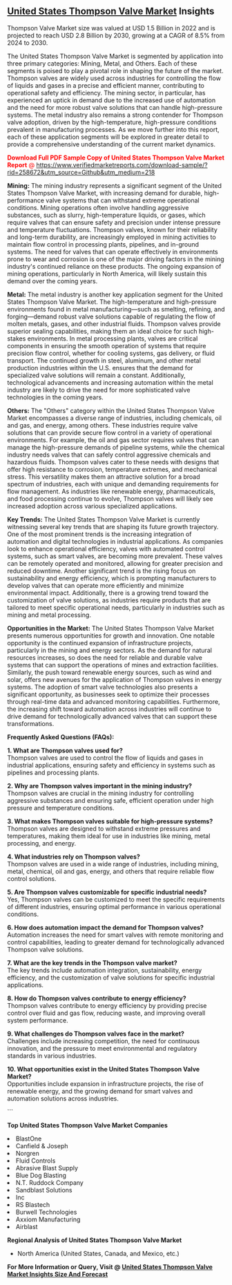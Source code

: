 <h2><a href="https://www.verifiedmarketreports.com/download-sample/?rid=258672&amp;utm_source=Github&amp;utm_medium=218" target="_blank">United States Thompson Valve Market</a> Insights</h2><p>Thompson Valve Market size was valued at USD 1.5 Billion in 2022 and is projected to reach USD 2.8 Billion by 2030, growing at a CAGR of 8.5% from 2024 to 2030.</p><p> <p>The United States Thompson Valve Market is segmented by application into three primary categories: Mining, Metal, and Others. Each of these segments is poised to play a pivotal role in shaping the future of the market. Thompson valves are widely used across industries for controlling the flow of liquids and gases in a precise and efficient manner, contributing to operational safety and efficiency. The mining sector, in particular, has experienced an uptick in demand due to the increased use of automation and the need for more robust valve solutions that can handle high-pressure systems. The metal industry also remains a strong contender for Thompson valve adoption, driven by the high-temperature, high-pressure conditions prevalent in manufacturing processes. As we move further into this report, each of these application segments will be explored in greater detail to provide a comprehensive understanding of the current market dynamics. <p><span class=""><span style="color: #ff0000;"><strong>Download Full PDF Sample Copy of United States Thompson Valve Market Report</strong> @ </span><a href="https://www.verifiedmarketreports.com/download-sample/?rid=258672&amp;utm_source=Github&amp;utm_medium=218" target="_blank">https://www.verifiedmarketreports.com/download-sample/?rid=258672&amp;utm_source=Github&amp;utm_medium=218</a></span></p></p> <p><strong>Mining:</strong> The mining industry represents a significant segment of the United States Thompson Valve Market, with increasing demand for durable, high-performance valve systems that can withstand extreme operational conditions. Mining operations often involve handling aggressive substances, such as slurry, high-temperature liquids, or gases, which require valves that can ensure safety and precision under intense pressure and temperature fluctuations. Thompson valves, known for their reliability and long-term durability, are increasingly employed in mining activities to maintain flow control in processing plants, pipelines, and in-ground systems. The need for valves that can operate effectively in environments prone to wear and corrosion is one of the major driving factors in the mining industry's continued reliance on these products. The ongoing expansion of mining operations, particularly in North America, will likely sustain this demand over the coming years. <p><strong>Metal:</strong> The metal industry is another key application segment for the United States Thompson Valve Market. The high-temperature and high-pressure environments found in metal manufacturing—such as smelting, refining, and forging—demand robust valve solutions capable of regulating the flow of molten metals, gases, and other industrial fluids. Thompson valves provide superior sealing capabilities, making them an ideal choice for such high-stakes environments. In metal processing plants, valves are critical components in ensuring the smooth operation of systems that require precision flow control, whether for cooling systems, gas delivery, or fluid transport. The continued growth in steel, aluminum, and other metal production industries within the U.S. ensures that the demand for specialized valve solutions will remain a constant. Additionally, technological advancements and increasing automation within the metal industry are likely to drive the need for more sophisticated valve technologies in the coming years. <p><strong>Others:</strong> The "Others" category within the United States Thompson Valve Market encompasses a diverse range of industries, including chemicals, oil and gas, and energy, among others. These industries require valve solutions that can provide secure flow control in a variety of operational environments. For example, the oil and gas sector requires valves that can manage the high-pressure demands of pipeline systems, while the chemical industry needs valves that can safely control aggressive chemicals and hazardous fluids. Thompson valves cater to these needs with designs that offer high resistance to corrosion, temperature extremes, and mechanical stress. This versatility makes them an attractive solution for a broad spectrum of industries, each with unique and demanding requirements for flow management. As industries like renewable energy, pharmaceuticals, and food processing continue to evolve, Thompson valves will likely see increased adoption across various specialized applications. <p><strong>Key Trends:</strong> The United States Thompson Valve Market is currently witnessing several key trends that are shaping its future growth trajectory. One of the most prominent trends is the increasing integration of automation and digital technologies in industrial applications. As companies look to enhance operational efficiency, valves with automated control systems, such as smart valves, are becoming more prevalent. These valves can be remotely operated and monitored, allowing for greater precision and reduced downtime. Another significant trend is the rising focus on sustainability and energy efficiency, which is prompting manufacturers to develop valves that can operate more efficiently and minimize environmental impact. Additionally, there is a growing trend toward the customization of valve solutions, as industries require products that are tailored to meet specific operational needs, particularly in industries such as mining and metal processing. <p><strong>Opportunities in the Market:</strong> The United States Thompson Valve Market presents numerous opportunities for growth and innovation. One notable opportunity is the continued expansion of infrastructure projects, particularly in the mining and energy sectors. As the demand for natural resources increases, so does the need for reliable and durable valve systems that can support the operations of mines and extraction facilities. Similarly, the push toward renewable energy sources, such as wind and solar, offers new avenues for the application of Thompson valves in energy systems. The adoption of smart valve technologies also presents a significant opportunity, as businesses seek to optimize their processes through real-time data and advanced monitoring capabilities. Furthermore, the increasing shift toward automation across industries will continue to drive demand for technologically advanced valves that can support these transformations. <p><strong>Frequently Asked Questions (FAQs):</strong></p> <p><strong>1. What are Thompson valves used for?</strong><br>Thompson valves are used to control the flow of liquids and gases in industrial applications, ensuring safety and efficiency in systems such as pipelines and processing plants.</p> <p><strong>2. Why are Thompson valves important in the mining industry?</strong><br>Thompson valves are crucial in the mining industry for controlling aggressive substances and ensuring safe, efficient operation under high pressure and temperature conditions.</p> <p><strong>3. What makes Thompson valves suitable for high-pressure systems?</strong><br>Thompson valves are designed to withstand extreme pressures and temperatures, making them ideal for use in industries like mining, metal processing, and energy.</p> <p><strong>4. What industries rely on Thompson valves?</strong><br>Thompson valves are used in a wide range of industries, including mining, metal, chemical, oil and gas, energy, and others that require reliable flow control solutions.</p> <p><strong>5. Are Thompson valves customizable for specific industrial needs?</strong><br>Yes, Thompson valves can be customized to meet the specific requirements of different industries, ensuring optimal performance in various operational conditions.</p> <p><strong>6. How does automation impact the demand for Thompson valves?</strong><br>Automation increases the need for smart valves with remote monitoring and control capabilities, leading to greater demand for technologically advanced Thompson valve solutions.</p> <p><strong>7. What are the key trends in the Thompson valve market?</strong><br>The key trends include automation integration, sustainability, energy efficiency, and the customization of valve solutions for specific industrial applications.</p> <p><strong>8. How do Thompson valves contribute to energy efficiency?</strong><br>Thompson valves contribute to energy efficiency by providing precise control over fluid and gas flow, reducing waste, and improving overall system performance.</p> <p><strong>9. What challenges do Thompson valves face in the market?</strong><br>Challenges include increasing competition, the need for continuous innovation, and the pressure to meet environmental and regulatory standards in various industries.</p> <p><strong>10. What opportunities exist in the United States Thompson Valve Market?</strong><br>Opportunities include expansion in infrastructure projects, the rise of renewable energy, and the growing demand for smart valves and automation solutions across industries.</p> ```</p><p><strong>Top United States Thompson Valve Market Companies</strong></p><div data-test-id=""><p><li>BlastOne</li><li> Canfield & Joseph</li><li> Norgren</li><li> Fluid Controls</li><li> Abrasive Blast Supply</li><li> Blue Dog Blasting</li><li> N.T. Ruddock Company</li><li> Sandblast Solutions</li><li> Inc</li><li> RS Blastech</li><li> Burwell Technologies</li><li> Axxiom Manufacturing</li><li> Airblast</li></p><div><strong>Regional Analysis of&nbsp;United States Thompson Valve Market</strong></div><ul><li dir="ltr"><p dir="ltr">North America&nbsp;(United States, Canada, and Mexico, etc.)</p></li></ul><p><strong>For More Information or Query, Visit @&nbsp;</strong><strong><a href="https://www.verifiedmarketreports.com/product/thompson-valve-market/?utm_source=Github&amp;utm_medium=218" target="_blank">United States Thompson Valve Market Insights Size And Forecast</a></strong></p></div>
